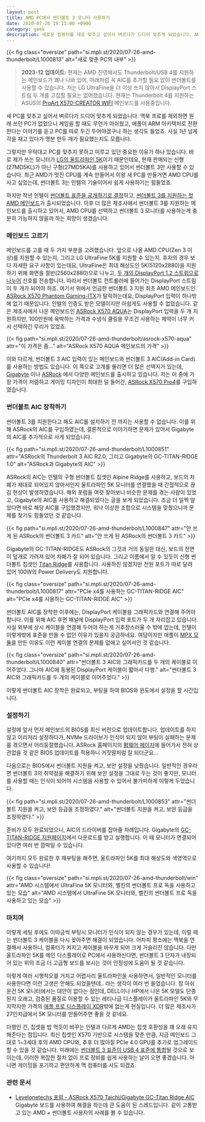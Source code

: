 ```yaml
---
layout: post
title: AMD PC에서 썬더볼트 3 모니터 사용하기
date: 2020-07-26 19:13:00 +0900
category: geek
description: 새로운 컴퓨터를 새로 맞추고 싶어서 벼르다가 드디어 맞추게 되었습니다. AMD 컴퓨터에서 썬더볼트 모니터를 사용하기 위한 시행착오와 필요한 부품을 소개합니다.
---
```


{{< fig class="oversize" path="si.mpli.st/2020/07-26-amd-thunderbolt/L1000813" alt="새로 맞춘 PC의 내부" >}}

> **2023-12 업데이트:** 현재는 AMD 진영에서도 Thunderbolt/USB 4를 지원하는 메인보드가 꽤나 나와 있어, 아래처럼 꼭 AIC를 추가할 필요 없이 썬더볼트를 사용할 수 있습니다. 저는 LG UltraFine을 더 이상 쓰지 않아서 DisplayPort 스트림 두 개를 고집할 필요는 없어졌습니다. 현재는 Thunderbolt 4를 지원하는 ASUS의 [ProArt X570-CREATOR WIFI](https://www.asus.com/motherboards-components/motherboards/proart/proart-x570-creator-wifi/) 메인보드를 사용중입니다.

새 PC를 맞추고 싶어서 벼르다가 드디어 맞추게 되었습니다. 맥북 프로를 제외하면 원래 쓰던 PC가 없었으니 게임을 할 때도 무언가 아쉬웠고, 애플이 ARM 아키텍처로 전환한다는 이야기를 듣고 PC를 따로 두긴 두어야겠구나 하는 생각도 들었죠. 사실 1년 넘게 각을 재고 있다가 명분 한두 개가 필요했는지도 모릅니다.

그렇지만 무턱대고 PC를 맞추지 못하고 미루고 있던 중요한 이유가 하나 있습니다. 바로 제가 쓰는 모니터가 [LG의 울트라파인 5K](https://www.lge.co.kr/lgekor/product/pc/monitor/productDetail.do?cateId=2410&prdId=EPRD.335395)이기 때문인데요, 현재 판매되는 신형(27MD5KL)가 아닌 구형(27MD5KA)를 사용하고 있어서 썬더볼트 3만 사용할 수 있습니다. 최근 AMD가 멋진 CPU를 계속 만들어서 이왕 새 PC를 만들거면 AMD CPU를 사고 싶었는데, 썬더볼트 3는 인텔의 기술이어서 쉽게 사용하기는 힘들었죠.

하지만 작년 인텔이 [썬더볼트 표준을 공개하기로 결정](https://newsroom.intel.com/news/intel-takes-steps-enable-thunderbolt-3-everywhere-releases-protocol/)하고, [썬더볼트 3를 지원하는 첫 AMD 메인보드](https://www.techradar.com/news/this-bizarre-amd-motherboard-supports-thunderbolt-3-and-intel-coolers)가 출시되었습니다. 이후 더 많은 제조사에서 썬더볼트 3를 지원하는 메인보드를 출시하고 있어서, AMD CPU를 선택하고 썬더볼트 3 모니터를 사용하는게 충분히 가능하지 않을까 하는 희망이 생겼습니다.


### 메인보드 고르기

메인보드를 고를 때 두 가지 부분을 고려했습니다. 앞으로 나올 AMD CPU(Zen 3 이상)를 지원할 수 있는지, 그리고 LG UltraFine 5K를 지원할 수 있는지. 후자의 경우 보다 자세한 요구 사항이 있는데요, UltraFine은 최대 해상도인 5K(5120x2880)을 지원하기 위해 화면을 절반(2560x2880)으로 나누고, [두 개의 DisplayPort 1.2 스트림으로 나누어](https://www.anandtech.com/show/10798/lg-introduces-new-4k-and-5k-ultrafine-monitors) 신호를 전송합니다. 따라서 썬더볼트 컨트롤러에 들어가는 DisplayPort 스트림이 두 개가 되어야 하죠. 여기서 위에서 언급한 썬더볼트 3 지원 최초 AMD 메인보드인 [ASRock X570 Phantom Gaming-ITX](https://www.asrock.com/mb/AMD/X570%20Phantom%20Gaming-ITXTB3/index.asp)가 탈락하는데요, DisplayPort 입력이 하나밖에 없기 때문입니다. 인텔의 인증도 받은 모델이지만 아쉽게도 사용할 수 없었습니다. 같은 제조사에서 나온 메인보드인 [ASRock X570 AQUA](https://www.asrock.com/mb/AMD/X570%20AQUA/index.html)는 DisplayPort 입력을 두 개 지원하지만, 100만원에 육박하는 가격과 수냉식 쿨링을 무조건 사용하는 제약이 너무 커서 선택하긴 무리가 있었죠.

{{< fig path="si.mpli.st/2020/07-26-amd-thunderbolt/asrock-x570-aqua" attr="이 가격은 좀..." alt="ASRock X570 AQUA 메인보드의 가격" >}}

이와 다르게, 썬더볼트 3 AIC 입력이 있는 메인보드와 썬더볼트 3 AIC(Add-in Card)를 사용하는 방법도 있습니다. 이 쪽으로 고개를 돌리면 더 많은 선택지가 있는데, [Gigabyte](https://www.gigabyte.com/Motherboard/X570-AORUS-MASTER-rev-11-12#kf) 이나 [ASRock](https://www.asrock.com/mb/AMD/X570%20Taichi/index.asp) 에서 다양한 메인보드를 출시하고 있습니다. 저는 이 중에 가장 가격이 저렴하고 게이밍 디자인이 최대한 덜 들어간, [ASRock X570 Pro4](https://www.asrock.com/MB/AMD/X570%20Pro4/index.asp)를 구입하였습니다.


### 썬더볼트 AIC 장착하기

썬더볼트 3를 지원한다고 해도 AIC를 설치하기 전 까지는 사용할 수 없습니다. 이를 위해 ASRock의 AIC를 구입하였는데, 결론적으로 이야기하면 문제가 있어서 Gigabyte의 AIC를 추가적으로 사게 되었습니다.

{{< fig path="si.mpli.st/2020/07-26-amd-thunderbolt/L1000851" attr="ASRock의 Thunderbolt 3 AIC R2.0, 그리고 Gigabyte의 GC-TITAN-RIDGE 1.0" alt="ASRock과 Gigabyte의 AIC" >}}

ASRock의 AIC는 인텔의 구형 썬더볼트 칩셋인 Alpine Ridge를 사용하고, 보드의 차폐가 제대로 되어있지 않아서인지 울트라파인 5K 모니터를 연결했을 때 간헐적으로 끊김 현상이 발생하였습니다. 해외 포럼을 여럿 찾아보니 비슷한 문제를 겪는 사람이 있었고, Gigabyte의 AIC를 사용하고 해결되었다는 글을 보게 되었습니다. 조금 더 일찍 알았다면 바로 해당 AIC를 구입했겠지만, 워낙 이상한 조합으로 시스템을 맞췄으니까 문제를 찾기도 힘들었던 것 같습니다.

{{< fig path="si.mpli.st/2020/07-26-amd-thunderbolt/L1000847" attr="안 쓰게 된 ASRock의 썬더볼트 3 카드" alt="안 쓰게 된 ASRock의 썬더볼트 3 카드" >}}

Gigabyte의 GC-TITAN-RIDGE도 ASRock의 그것과 거의 동일한 대신, 보드의 전면이 덮개로 가려져 있어 차폐가 잘 되어 있습니다. 그리고 이름에서 알 수 있듯이 신형 썬더볼트 칩셋인 [Titan Ridge](https://www.anandtech.com/show/12228/intel-titan-ridge-thunderbolt-3)를 사용합니다. 사용하진 않겠지만 전원 포트가 따로 달려 있어 100W의 Power Delivery도 지원합니다.

{{< fig class="oversize" path="si.mpli.st/2020/07-26-amd-thunderbolt/L1000817" attr="PCIe x4를 사용하는 GC-TITAN-RIDGE AIC" alt="PCIe x4를 사용하는 GC-TITAN-RIDGE AIC" >}}

썬더볼트 AIC를 장착한 이후에는, DisplayPort 케이블을 그래픽카드와 연결해 주어야 합니다. 이를 위해 AIC 후면 패널에 DisplayPort 입력 포트가 두 개 자리잡고 있습니다. 사실 외부에 상시 케이블을 연결해 두어야 하는게 거추장스러울 수 밖에 없는데, 인텔이 이렇게밖에 표준을 만들 수 없던 이유가 있을지 궁금하네요. 여담이지만 애플이 [MPX 모듈](https://support.apple.com/guide/mac-pro/install-mpx-modules-apd8e22bab6b/mac)을 만든 이유도 이런 케이블 연결의 문제를 없애고 싶어서인 것 같습니다.

{{< fig class="oversize" path="si.mpli.st/2020/07-26-amd-thunderbolt/L1000840" attr="썬더볼트 3 AIC와 그래픽카드를 두 개의 케이블로 이어주었다. 그나마 AIC에 동봉된 DisplayPort 케이블이 짧아서 다행." alt="썬더볼트 3 AIC와 그래픽카드를 두 개의 케이블로 이어주었다." >}}

이렇게 썬더볼트 AIC 장착은 완료되고, 부팅을 하여 BIOS와 윈도에서 설정을 할 시간입니다.


### 설정하기

설정에 앞서 먼저 메인보드의 BIOS를 최신 버전으로 업데이트합니다. 업데이트를 하지 않고 이리저리 설정하다가, NVMe 드라이브가 인식이 되지 않아 부팅이 실패하는 문제를 겪으면서 어리둥절했습니다. ASRock 홈페이지의 [펌웨어 페이지](https://www.asrock.com/MB/AMD/X570%20Pro4/index.asp#BIOS)에 들어가서 전혀 상관없을 것 같은 BIOS 업데이트를 적용하니 거짓말처럼 잘 되더군요...

다음으로는 BIOS에서 썬더볼트 지원을 켜고, 보안 설정을 낮췄습니다. 일반적인 경우라면 썬더볼트 3의 취약점을 해결하기 위해 보안 설정을 그대로 두는 것이 좋지만, 모니터를 사용할 때는 인식이 되어야 시스템을 사용할 수 있어서 불가피하게 이렇게 두었습니다.

{{< fig path="si.mpli.st/2020/07-26-amd-thunderbolt/L1000853" attr="썬더볼트 지원을 켜고, 보안 등급을 조정하였다." alt="썬더볼트 지원을 켜고, 보안 등급을 조정하였다." >}}

준비가 모두 완료되었으니, AIC의 드라이버를 잡아줄 차례입니다. Gigabyte의 [GC-TITAN-RIDGE 지원페이지](https://www.gigabyte.com/Motherboard/GC-TITAN-RIDGE-rev-10/support#support-dl-driver)에서 다운로드를 받고 실행합니다. 이 때 모니터가 연결되어 있다면 여러 번 깜박일 수 있습니다.

여기까지 모두 완료한 후 재부팅을 해주면, 울트라파인 5K를 최대 해상도와 색영역으로 사용할 수 있습니다!

{{< fig class="oversize" path="si.mpli.st/2020/07-26-amd-thunderbolt/win" attr="AMD 시스템에서 UltraFine 5K 모니터와, 벨킨의 썬더볼트 프로 독을 사용하고 있는 모습" alt="AMD 시스템에서 UltraFine 5K 모니터와, 벨킨의 썬더볼트 프로 독을 사용하고 있는 모습" >}}


### 마치며

이렇게 세팅 후에도 이따금씩 부팅시 모니터가 인식이 되지 않는 경우가 있는데, 이럴 때는 썬더볼트 3 케이블을 다시 꽂아주면 해결이 되었습니다. 어차피 평소에는 맥북을 연결해서 사용하니, 컴퓨터가 켜지고 케이블을 바꾸게 되어 크게 거슬리진 않습니다. 다만 울트라파인 5K를 메인 디스플레이로 PC에서 사용하신다면, 썬더볼트 3 단자가 내장되어 있는 위의 조금 더 고급형 보드를 보시는 것이 안정성에 도움이 될 것 같습니다.

이렇게 여러 시행착오를 거치고 어렵사리 울트라파인을 사용하면서, 일반적인 모니터를 사용한다면 이런 고생은 안해도 되었을텐데.. 라는 생각이 여러 번 들었습니다. 참 아쉬운건 5K 모니터에서는 대안이 없다는 점인데, DELL이나 HP에서 나온 5K 모델도 단종된지 오래고, 검증된 품질로 이용할 수 있는 레티나급 디스플레이가 울트라파인 5K와 무지막지한 가격의 [애플 프로 디스플레이 XDR](https://www.apple.com/kr/pro-display-xdr/)밖에 없는게 현실입니다. 더 많은 제조사가 27인치급에서 5K 모니터를 만들어주면 좋을 것 같네요.

다행인 건, 칩셋을 밥 먹듯이 바꾸는 인텔과 다르게 AMD는 칩셋 호환성을 꽤 오래 유지해준다는 점입니다. 최신 칩셋인 X570 기반으로 시스템을 맞춘 만큼, 지금 메인보드 그대로 1~3세대 후의 AMD CPU와, 추후 더 많아질 PCIe 4.0 GPU를 추가로 업그레이드할 수 있을 것 같습니다. 미래에는 [썬더볼트 3 표준이 USB 4 표준에 통합](https://www.anandtech.com/show/14048/usb4-specification-40-gbps-type-c-tb3)될 것으로 보이는데, 이러한 복잡한 절차 없이 프로 장비를 쉽게 사용하는 날이 오면 좋겠습니다. 아니면 게이밍을 포기하고 편안하게 맥 컴퓨터를 사도 되겠죠.


### 관련 문서

- [Levelonetechs 포럼 - ASRock X570 Taichi/Gigabyte GC-Titan Ridge AIC](https://forum.level1techs.com/t/solved-asrock-x570-taichi-gigabyte-gc-titan-ridge-aic-thunderbolt-3-devices-ok-but-usb-3-displayport-device-hotplug-causes-bsod/145888) Gigabyte 보드를 사용하여 해결을 하는데 큰 도움이 된 스레드입니다. 같이 고통받고 있는 AMD + 썬더볼트 사용자의 사례를 볼 수 있습니다.
